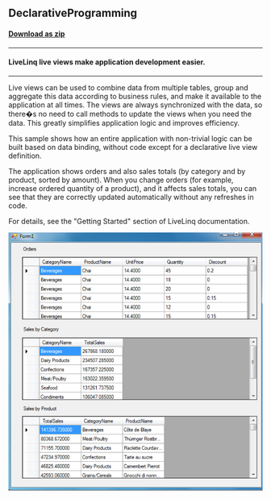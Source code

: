 ## DeclarativeProgramming
#### [Download as zip](https://grapecity.github.io/DownGit/#/home?url=https://github.com/GrapeCity/ComponentOne-WinForms-Samples/tree/master/NetFramework\DataSource\VB\LiveLinq\GettingStarted\DeclarativeProgramming)
____
#### LiveLinq live views make application development easier.
____
Live views can be used to combine data from multiple tables, group and aggregate this data according to business rules, and make it available to the application at all times.
The views are always synchronized with the data, so there�s no need to call methods to update the views when you need the data.
This greatly simplifies application logic and improves efficiency.

This sample shows how an entire application with non-trivial logic can be built based on data binding, without code except for a declarative live view definition.

The application shows orders and also sales totals (by category and by product, sorted by amount).
When you change orders (for example, increase ordered quantity of a product), and it affects sales totals, you can see that they are correctly updated automatically without any refreshes in code.

For details, see the "Getting Started" section of LiveLinq documentation.

![screenshot](screenshot.png)

